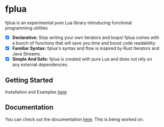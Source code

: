 # fplua

fplua is an experimental pure Lua library introducing functional programming utilities

- [x] **Declarative:** Stop writing your own iterators and loops! fplua comes with a bunch of functions that will save you time and boost code readability.
- [x] **Familiar Syntax:** fplua's syntax and flow is inspired by Rust Iterators and Java Streams.
- [x] **Simple And Safe:** fplua is created with pure Lua and does not rely on any external dependencies.

## Getting Started

Installation and Examples [here](https://github.com/dturnip/fplua/wiki/Getting-Started)

## Documentation

You can check out the documentation [here](https://github.com/dturnip/fplua/wiki). This is being worked on.

<!-- ## Installation

**NOTE:** fplua is created and tested with Lua 5.4. Compatability with previous versions of Lua hasn't been tested, but it should work. Also, if you wish to get intellisense from your text editor/language server, you can clone this library into your project directory instead.

To install fplua:

1. Create a new directory that is recognized in `package.path`

```
mkdir /usr/local/share/lua/5.4/fplua
```

2. Clone the library into this new directory

```
git clone https://github.com/dturnip/fplua.git /usr/local/share/lua/5.4/fplua
```

## Examples

Filtering out even numbers from an array of integers

```lua
local Iterator = require("fplua.structs.iterator")

local xs = { 1, 2, 3, 4, 5, 6, 7, 8, 9, 10 }
local evens = Iterator.from(xs)
  :filter(function(x) return x % 2 == 0 end)
  :collect()
``` -->
